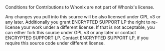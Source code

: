 Conditions for Contributions to Whonix are not part of Whonix's license.

Any changes you pull into this source will be also licensed under GPL v3 or any
later. Additionally you grant ENCRYPTED SUPPORT LP the right to re-license your
work under a different license. If that is not acceptable, you can either fork
this source under GPL v3 or any later or contact ENCRYPTED SUPPORT LP. Contact
ENCRYPTED SUPPORT LP, if you require this source code under different license.
